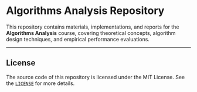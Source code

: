 # **Algorithms Analysis Repository**

This repository contains materials, implementations, and reports for the **Algorithms Analysis** course, covering theoretical concepts, algorithm design techniques, and empirical performance evaluations.

---

## **License**
The source code of this repository is licensed under the MIT License. See the [`LICENSE`](LICENSE) for more details.
